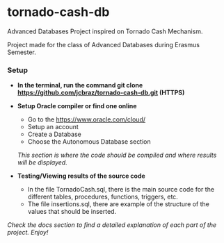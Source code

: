 # tornado-cash-db

Advanced Databases Project inspired on Tornado Cash Mechanism.

Project made for the class of Advanced Databases during Erasmus Semester.

### Setup

- **In the terminal, run the command git clone https://github.com/jcbraz/tornado-cash-db.git (HTTPS)**

- **Setup Oracle compiler or find one online**
  - Go to the https://www.oracle.com/cloud/
  - Setup an account
  - Create a Database
  - Choose the Autonomous Database section
  
  *This section is where the code should be compiled and where results will be displayed.*
  
- **Testing/Viewing results of the source code**
  - In the file TornadoCash.sql, there is the main source code for the different tables, procedures, functions, triggers, etc.
  - The file insertions.sql, there are example of the structure of the values that should be inserted.
  
*Check the docs section to find a detailed explanation of each part of the project.*
*Enjoy!*
